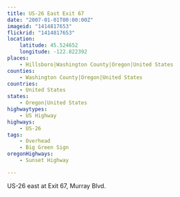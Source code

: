 ```yaml
---
title: US-26 East Exit 67
date: "2007-01-01T00:00:00Z"
imageid: "1414817653"
flickrid: "1414817653"
location:
    latitude: 45.524652
    longitude: -122.822392
places:
    - Hillsboro|Washington County|Oregon|United States
counties:
    - Washington County|Oregon|United States
countries:
    - United States
states:
    - Oregon|United States
highwaytypes:
    - US Highway
highways:
    - US-26
tags:
    - Overhead
    - Big Green Sign
oregonHighways:
    - Sunset Highway

---
```

US-26 east at Exit 67, Murray Blvd.